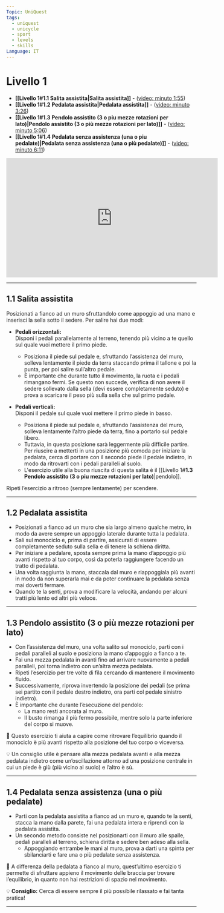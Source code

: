 ```yaml
---
Topic: UniQuest
tags:
  - uniquest
  - unicycle
  - sport
  - levels
  - skills
Language: IT
---
```

# **Livello 1**

- **[[Livello 1#**1.1 Salita assistita**|Salita assistita]]** - ([video: minuto 1:55](https://www.youtube.com/watch?v=rWUoIv1ftXc&list=PL-cykddDwi53A0l5YuAIzl0sLa4y5eED_&index=1&t=115s)) 
- **[[Livello 1#**1.2 Pedalata assistita**|Pedalata assistita]]** - ([video: minuto 3:26](https://www.youtube.com/watch?v=rWUoIv1ftXc&list=PL-cykddDwi53A0l5YuAIzl0sLa4y5eED_&index=1&t=206s)) 
- **[[Livello 1#**1.3 Pendolo assistito (3 o piu mezze rotazioni per lato)**|Pendolo assistito (3 o più mezze rotazioni per lato)]]** - ([video: minuto 5:06](https://www.youtube.com/watch?v=rWUoIv1ftXc&list=PL-cykddDwi53A0l5YuAIzl0sLa4y5eED_&index=1&t=306s))
- **[[Livello 1#**1.4 Pedalata senza assistenza (una o piu pedalate)**|Pedalata senza assistenza (una o più pedalate)]]** - ([video: minuto 6:11](https://www.youtube.com/watch?v=rWUoIv1ftXc&list=PL-cykddDwi53A0l5YuAIzl0sLa4y5eED_&index=1&t=371s))

<iframe width="560" height="315" src="https://www.youtube.com/embed/rWUoIv1ftXc?si=EF29LKUimmg-NjGZ" title="YouTube video player" frameborder="0" allow="accelerometer; autoplay; clipboard-write; encrypted-media; gyroscope; picture-in-picture; web-share" referrerpolicy="strict-origin-when-cross-origin" allowfullscreen></iframe>

---

## **1.1 Salita assistita**

Posizionati a fianco ad un muro sfruttandolo come appoggio ad una mano e inserisci la sella sotto il sedere. Per salire hai due modi:

- **Pedali orizzontali:**  
    Disponi i pedali parallelamente al terreno, tenendo più vicino a te quello sul quale vuoi mettere il primo piede.
    
    - Posiziona il piede sul pedale e, sfruttando l’assistenza del muro, solleva lentamente il piede da terra staccando prima il tallone e poi la punta, per poi salire sull’altro pedale.
    - È importante che durante tutto il movimento, la ruota e i pedali rimangano fermi. Se questo non succede, verifica di non avere il sedere sollevato dalla sella (devi essere completamente seduto) e prova a scaricare il peso più sulla sella che sul primo pedale.
    
- **Pedali verticali:**  
    Disponi il pedale sul quale vuoi mettere il primo piede in basso.
    
    - Posiziona il piede sul pedale e, sfruttando l’assistenza del muro, solleva lentamente l’altro piede da terra, fino a portarlo sul pedale libero.
    - Tuttavia, in questa posizione sarà leggermente più difficile partire. Per riuscire a metterti in una posizione più comoda per iniziare la pedalata, cerca di portare con il secondo piede il pedale indietro, in modo da ritrovarti con i pedali paralleli al suolo. 
    - L'esercizio utile alla buona riuscita di questa salita è il [[Livello 1#**1.3 Pendolo assistito (3 o piu mezze rotazioni per lato)**|pendolo]].

Ripeti l’esercizio a ritroso (sempre lentamente) per scendere.

---

## **1.2 Pedalata assistita**

- Posizionati a fianco ad un muro che sia largo almeno qualche metro, in modo da avere sempre un appoggio laterale durante tutta la pedalata.
- Sali sul monociclo e, prima di partire, assicurati di essere completamente seduto sulla sella e di tenere la schiena diritta.
- Per iniziare a pedalare, sposta sempre prima la mano d’appoggio più avanti rispetto al tuo corpo, così da poterla raggiungere facendo un tratto di pedalata.
- Una volta raggiunta la mano, staccala dal muro e riappoggiala più avanti in modo da non superarla mai e da poter continuare la pedalata senza mai doverti fermare.
- Quando te la senti, prova a modificare la velocità, andando per alcuni tratti più lento ed altri più veloce.

---

## **1.3 Pendolo assistito (3 o più mezze rotazioni per lato)**

- Con l’assistenza del muro, una volta salito sul monociclo, parti con i pedali paralleli al suolo e posiziona la mano d’appoggio a fianco a te.
- Fai una mezza pedalata in avanti fino ad arrivare nuovamente a pedali paralleli, poi torna indietro con un’altra mezza pedalata.
- Ripeti l’esercizio per tre volte di fila cercando di mantenere il movimento fluido.
- Successivamente, riprova invertendo la posizione dei pedali (se prima sei partito con il pedale destro indietro, ora parti col pedale sinistro indietro).
- È importante che durante l’esecuzione del pendolo:
    - La mano resti ancorata al muro.
    - Il busto rimanga il più fermo possibile, mentre solo la parte inferiore del corpo si muove.

🔹 Questo esercizio ti aiuta a capire come ritrovare l’equilibrio quando il monociclo è più avanti rispetto alla posizione del tuo corpo o viceversa.

💡 Un consiglio utile è pensare alla mezza pedalata avanti e alla mezza pedalata indietro come un’oscillazione attorno ad una posizione centrale in cui un piede è giù (più vicino al suolo) e l’altro è sù.

---

## **1.4 Pedalata senza assistenza (una o più pedalate)**

- Parti con la pedalata assistita a fianco ad un muro e, quando te la senti, stacca la mano dalla parete, fai una pedalata intera e riprendi con la pedalata assistita.
- Un secondo metodo consiste nel posizionarti con il muro alle spalle, pedali paralleli al terreno, schiena diritta e sedere ben adeso alla sella.
    - Appoggiando entrambe le mani al muro, prova a darti una spinta per sbilanciarti e fare una o più pedalate senza assistenza.

📌 A differenza della pedalata a fianco al muro, quest’ultimo esercizio ti permette di sfruttare appieno il movimento delle braccia per trovare l’equilibrio, in quanto non hai restrizioni di spazio nel movimento.

💡 **Consiglio:** Cerca di essere sempre il più possibile rilassato e fai tanta pratica!

---

